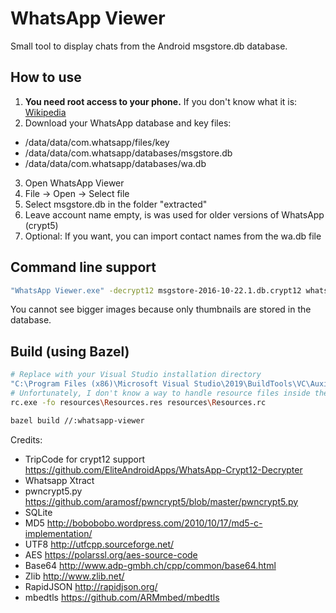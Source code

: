 # WhatsApp Viewer

Small tool to display chats from the Android msgstore.db database.

## How to use

1. **You need root access to your phone.** If you don't know what it is: [Wikipedia](https://en.wikipedia.org/wiki/Rooting_%28Android%29)
2. Download your WhatsApp database and key files:
  - /data/data/com.whatsapp/files/key
  - /data/data/com.whatsapp/databases/msgstore.db
  - /data/data/com.whatsapp/databases/wa.db
3. Open WhatsApp Viewer
4. File -> Open -> Select file
5. Select msgstore.db in the folder "extracted"
6. Leave account name empty, is was used for older versions of WhatsApp (crypt5)
7. Optional: If you want, you can import contact names from the wa.db file

## Command line support

```bash
"WhatsApp Viewer.exe" -decrypt12 msgstore-2016-10-22.1.db.crypt12 whatsapp.cryptkey12 decrypted.db
```

You cannot see bigger images because only thumbnails are stored in the database.

## Build (using Bazel)

```bash
# Replace with your Visual Studio installation directory
"C:\Program Files (x86)\Microsoft Visual Studio\2019\BuildTools\VC\Auxiliary\Build\vcvarsall.bat" x86_amd64
# Unfortunately, I don't know a way to handle resource files inside the bazel script yet
rc.exe -fo resources\Resources.res resources\Resources.rc

bazel build //:whatsapp-viewer
```

Credits:

* TripCode for crypt12 support https://github.com/EliteAndroidApps/WhatsApp-Crypt12-Decrypter
* Whatsapp Xtract
* pwncrypt5.py https://github.com/aramosf/pwncrypt5/blob/master/pwncrypt5.py
* SQLite
* MD5 http://bobobobo.wordpress.com/2010/10/17/md5-c-implementation/
* UTF8 http://utfcpp.sourceforge.net/
* AES https://polarssl.org/aes-source-code
* Base64 http://www.adp-gmbh.ch/cpp/common/base64.html
* Zlib http://www.zlib.net/
* RapidJSON http://rapidjson.org/
* mbedtls https://github.com/ARMmbed/mbedtls
